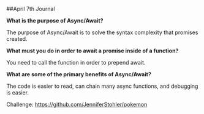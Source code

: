 ##April 7th Journal

<b>What is the purpose of Async/Await?</b>

The purpose of Async/Await is to solve the syntax complexity that promises created.

<b>What must you do in order to await a promise inside of a function?</b>

You need to call the function in order to prepend await.

<b>What are some of the primary benefits of Async/Await?</b>

The code is easier to read, can chain many async functions, and debugging is easier.

Challenge: https://github.com/JenniferStohler/pokemon